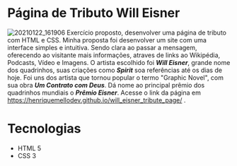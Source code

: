 # Página de Tributo Will Eisner
![20210122_161906](https://user-images.githubusercontent.com/62962707/105535673-31b10500-5d00-11eb-96ca-95a9ad7c7d5a.gif)
Exercício proposto, desenvolver uma página de tributo com HTML e CSS. 
Minha proposta foi desenvolver um site com uma interface simples e intuitiva. Sendo clara ao passar a mensagem, oferecendo ao visitante mais informações, atraves de links ao Wikipédia, Podcasts, Vídeo e Imagens.
O artista escolhido foi **_Will Eisner_**, grande nome dos quadrinhos, suas criações como **_Spirit_** soa referências até os dias de hoje. Foi uns dos artista que tornou popular o termo "Graphic Novel", com sua obra **_Um Contrato com Deus_**. Dá nome ao principal prêmio dos quadrinhos mundiais o **_Prêmio Eisner_**. Acesse o link da página em https://henriquemellodev.github.io/will_eisner_tribute_page/ .

# Tecnologias

- HTML 5
- CSS 3
